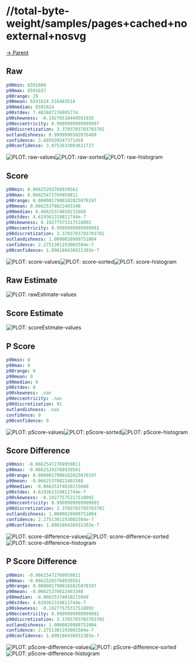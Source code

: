 
# //total-byte-weight/samples/pages+cached+noexternal+nosvg

[→ Parent](../..)


## Raw


```yaml
p90min: 6591608
p90max: 6591637
p90range: 29
p90mean: 6591624.516483516
p90median: 6591624
p90stdev: 7.483847276095774
p90skewness: -0.19276510449581935
p90eccentricity: 0.9999999999999997
p90discretization: 3.3703703703703702
outlandishness: 0.9999996582076488
confidence: 3.685939347371459
p90confidence: 3.0752633083611727

```

![PLOT: raw-values](./raw/values.svg)![PLOT: raw-sorted](./raw/sorted.svg)![PLOT: raw-histogram](./raw/histogram.svg)
## Score


```yaml
p90min: 0.06625293768939561
p90max: 0.06625472769959811
p90range: 0.0000017900102025070197
p90mean: 0.06625370822403348
p90median: 0.06625374010215668
p90stdev: 4.619361319811744e-7
p90skewness: 0.19277575317518092
p90eccentricity: 0.9999999999999991
p90discretization: 3.3703703703703702
outlandishness: 1.0000020989751004
confidence: 2.2751301193002504e-7
p90confidence: 1.898188438931303e-7

```

![PLOT: score-values](./score/values.svg)![PLOT: score-sorted](./score/sorted.svg)![PLOT: score-histogram](./score/histogram.svg)
## Raw Estimate

![PLOT: rawEstimate-values](./rawEstimate/values.svg)
## Score Estimate

![PLOT: scoreEstimate-values](./scoreEstimate/values.svg)
## P Score


```yaml
p90min: 0
p90max: 0
p90range: 0
p90mean: 0
p90median: 0
p90stdev: 0
p90skewness: .nan
p90eccentricity: .nan
p90discretization: 91
outlandishness: .nan
confidence: 0
p90confidence: 0

```

![PLOT: pScore-values](./pScore/values.svg)![PLOT: pScore-sorted](./pScore/sorted.svg)![PLOT: pScore-histogram](./pScore/histogram.svg)
## Score Difference


```yaml
p90min: -0.06625472769959811
p90max: -0.06625293768939561
p90range: 0.0000017900102025070197
p90mean: -0.06625370822403348
p90median: -0.06625374010215668
p90stdev: 4.619361319811744e-7
p90skewness: -0.19277575317518092
p90eccentricity: 0.9999999999999991
p90discretization: 3.3703703703703702
outlandishness: 1.0000020989751004
confidence: 2.2751301193002504e-7
p90confidence: 1.898188438931303e-7

```

![PLOT: score-difference-values](./score-difference/values.svg)![PLOT: score-difference-sorted](./score-difference/sorted.svg)![PLOT: score-difference-histogram](./score-difference/histogram.svg)
## P Score Difference


```yaml
p90min: -0.06625472769959811
p90max: -0.06625293768939561
p90range: 0.0000017900102025070197
p90mean: -0.06625370822403348
p90median: -0.06625374010215668
p90stdev: 4.619361319811744e-7
p90skewness: -0.19277575317518092
p90eccentricity: 0.9999999999999991
p90discretization: 3.3703703703703702
outlandishness: 1.0000020989751004
confidence: 2.2751301193002504e-7
p90confidence: 1.898188438931303e-7

```

![PLOT: pScore-difference-values](./pScore-difference/values.svg)![PLOT: pScore-difference-sorted](./pScore-difference/sorted.svg)![PLOT: pScore-difference-histogram](./pScore-difference/histogram.svg)